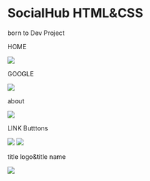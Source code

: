 # SocialHub HTML&CSS
born to Dev Project

HOME

<img src = "https://github.com/s6252410017/SocialHub/assets/69613390/dd2c1197-ec6e-4eb7-9395-a1d393f20263.png width = 250">

GOOGLE

<img src = "https://github.com/s6252410017/SocialHub/assets/69613390/1b44dd19-bfa6-4721-b999-157a35f9fb4d.png width = 250">

about

<img src = "https://github.com/s6252410017/SocialHub/assets/69613390/687d13db-d530-4deb-806b-e146647ae41e.png width = 250">


LINK Butttons

<img src = "https://github.com/s6252410017/SocialHub/assets/69613390/411daaf8-4a20-4d54-b90a-9403b594ddcc.png width = 250">

<img src = "https://github.com/s6252410017/SocialHub/assets/69613390/921ccc23-a7b7-488e-bdf2-2e4feff61084.png width = 250">


title logo&title name

<img src = "https://github.com/s6252410017/SocialHub/assets/69613390/6e72999a-e28e-4f96-99f4-418caee45c80.png width = 250">
